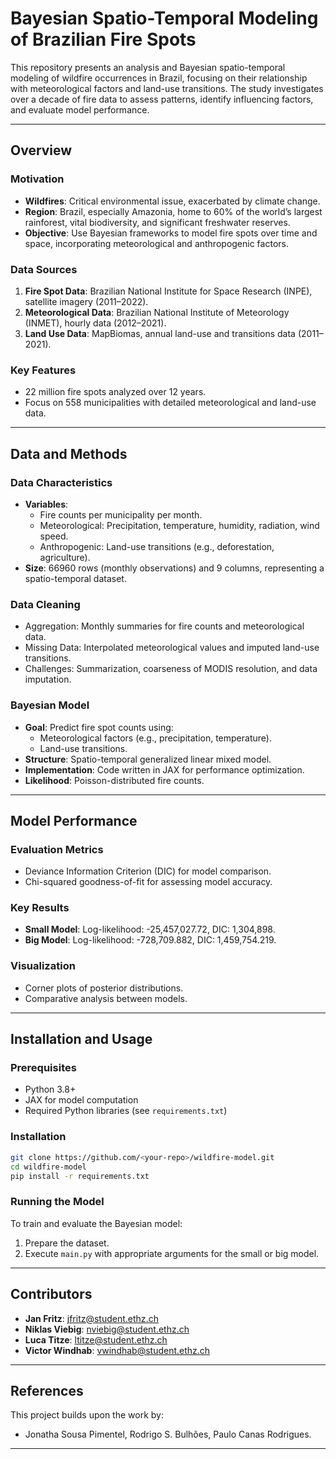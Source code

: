 
# Bayesian Spatio-Temporal Modeling of Brazilian Fire Spots

This repository presents an analysis and Bayesian spatio-temporal modeling of wildfire occurrences in Brazil, focusing on their relationship with meteorological factors and land-use transitions. The study investigates over a decade of fire data to assess patterns, identify influencing factors, and evaluate model performance.

---

## Overview

### Motivation
- **Wildfires**: Critical environmental issue, exacerbated by climate change.
- **Region**: Brazil, especially Amazonia, home to 60% of the world’s largest rainforest, vital biodiversity, and significant freshwater reserves.
- **Objective**: Use Bayesian frameworks to model fire spots over time and space, incorporating meteorological and anthropogenic factors.

### Data Sources
1. **Fire Spot Data**: Brazilian National Institute for Space Research (INPE), satellite imagery (2011–2022).
2. **Meteorological Data**: Brazilian National Institute of Meteorology (INMET), hourly data (2012–2021).
3. **Land Use Data**: MapBiomas, annual land-use and transitions data (2011–2021).

### Key Features
- 22 million fire spots analyzed over 12 years.
- Focus on 558 municipalities with detailed meteorological and land-use data.

---

## Data and Methods

### Data Characteristics
- **Variables**:
  - Fire counts per municipality per month.
  - Meteorological: Precipitation, temperature, humidity, radiation, wind speed.
  - Anthropogenic: Land-use transitions (e.g., deforestation, agriculture).
- **Size**: 66960 rows (monthly observations) and 9 columns, representing a spatio-temporal dataset.

### Data Cleaning
- Aggregation: Monthly summaries for fire counts and meteorological data.
- Missing Data: Interpolated meteorological values and imputed land-use transitions.
- Challenges: Summarization, coarseness of MODIS resolution, and data imputation.

### Bayesian Model
- **Goal**: Predict fire spot counts using:
  - Meteorological factors (e.g., precipitation, temperature).
  - Land-use transitions.
- **Structure**: Spatio-temporal generalized linear mixed model.
- **Implementation**: Code written in JAX for performance optimization.
- **Likelihood**: Poisson-distributed fire counts.

---

## Model Performance

### Evaluation Metrics
- Deviance Information Criterion (DIC) for model comparison.
- Chi-squared goodness-of-fit for assessing model accuracy.

### Key Results
- **Small Model**: Log-likelihood: -25,457,027.72, DIC: 1,304,898.
- **Big Model**: Log-likelihood: -728,709.882, DIC: 1,459,754.219.

### Visualization
- Corner plots of posterior distributions.
- Comparative analysis between models.

---

## Installation and Usage

### Prerequisites
- Python 3.8+
- JAX for model computation
- Required Python libraries (see `requirements.txt`)

### Installation
```bash
git clone https://github.com/<your-repo>/wildfire-model.git
cd wildfire-model
pip install -r requirements.txt
```

### Running the Model
To train and evaluate the Bayesian model:
1. Prepare the dataset.
2. Execute `main.py` with appropriate arguments for the small or big model.

---

## Contributors
- **Jan Fritz**: [jfritz@student.ethz.ch](mailto:jfritz@student.ethz.ch)
- **Niklas Viebig**: [nviebig@student.ethz.ch](mailto:nviebig@student.ethz.ch)
- **Luca Titze**: [ltitze@student.ethz.ch](mailto:ltitze@student.ethz.ch)
- **Victor Windhab**: [vwindhab@student.ethz.ch](mailto:vwindhab@student.ethz.ch)

---

## References
This project builds upon the work by:
- Jonatha Sousa Pimentel, Rodrigo S. Bulhões, Paulo Canas Rodrigues.

---
